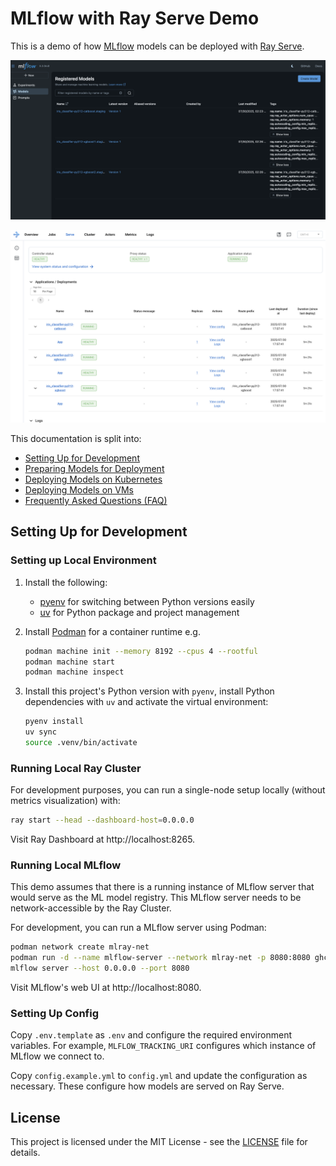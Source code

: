 # MLflow with Ray Serve Demo

This is a demo of how [MLflow](https://mlflow.org/) models can be deployed with [Ray Serve](https://docs.ray.io/en/latest/serve/index.html).

![](/examples/mlflow_registered_models.png)

![](/examples/ray_serve_deployments.png)

This documentation is split into:
- [Setting Up for Development](#setting-up-for-development)
- [Preparing Models for Deployment](/docs/1_preparing-models-for-deployment.md)
- [Deploying Models on Kubernetes](/docs/2_deploying-models-on-kubernetes.md)
- [Deploying Models on VMs](/docs/3_deploying-models-on-vms.md)
- [Frequently Asked Questions (FAQ)](/docs/4_frequently_asked_questions.md)

## Setting Up for Development

### Setting up Local Environment

1. Install the following:
    - [pyenv](https://github.com/pyenv/pyenv) for switching between Python versions easily
    - [uv](https://docs.astral.sh/uv/getting-started/installation/) for Python package and project management


2. Install [Podman](https://podman.io/docs/installation) for a container runtime e.g.
    ```sh
    podman machine init --memory 8192 --cpus 4 --rootful
    podman machine start
    podman machine inspect
    ```

3. Install this project's Python version with `pyenv`, install Python dependencies with `uv` and activate the virtual environment:

    ```sh
    pyenv install
    uv sync
    source .venv/bin/activate
    ```

### Running Local Ray Cluster

For development purposes, you can run a single-node setup locally (without metrics visualization) with:

```sh
ray start --head --dashboard-host=0.0.0.0 
```

Visit Ray Dashboard at http://localhost:8265.

### Running Local MLflow 

This demo assumes that there is a running instance of MLflow server that would serve as the ML model registry. This MLflow server needs to be network-accessible by the Ray Cluster.

For development, you can run a MLflow server using Podman:

```sh
podman network create mlray-net
podman run -d --name mlflow-server --network mlray-net -p 8080:8080 ghcr.io/mlflow/mlflow \
mlflow server --host 0.0.0.0 --port 8080
```
Visit MLflow's web UI at http://localhost:8080.

### Setting Up Config

Copy `.env.template` as `.env` and configure the required environment variables. For example, `MLFLOW_TRACKING_URI` configures which instance of MLflow we connect to.

Copy `config.example.yml` to `config.yml` and update the configuration as necessary. These configure how models are served on Ray Serve.

## License

This project is licensed under the MIT License - see the [LICENSE](LICENSE) file for details.
